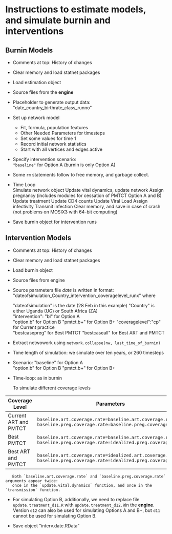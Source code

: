 # Instructions to estimate models, <br/> and simulate burnin and interventions 

## Burnin Models  

   * Comments at top: History of changes  
   * Clear memory and load statnet packages  
   * Load estimation object  
   * Source files from the **engine**

   * Placeholder to generate output data: "date_country_birthrate_class_runno"  

   * Set up network model  
     * Fit, formula, population features  
     * Other Needed Parameters for timesteps
     * Set some values for time 1
     * Record initial network statistics  
     * Start with all vertices and edges active

   * Specify intervention scenario:  
      `"baseline"` for Option A (burnin is only Option A)   

   * Some `rm` statements follow to free memory, and garbage collect.
   
   * Time Loop  
     Simulate network object
     Update vital dynamics, update network
     Assign pregnancy (includes modules for cessation of PMTCT Option A and B)
     Update treatment
     Update CD4 counts
     Update Viral Load
     Assign infectivity
     Transmit infection
     Clear memory, and save in case of crash (not problems on MOSIX3 with 64-bit computing)
     
   * Save burnin object for intervention runs

## Intervention Models
   * Comments at top: History of changes
   * Clear memory and load statnet packages
   * Load burnin object
   * Source files from engine
  
   * Source parameters file
     *date* is written in format: "dateofsimulation_Country_intervention_coveragelevel_runx"
     where    
 
        "dateofsimulation" is the date (28 Feb in this example)
        "Country" is either Uganda (UG) or South Africa (ZA)  
        "intervention": "bl" for Option A  
                        "option.b" for Option B
                        "pmtct.b+" for Option B+
        "coveragelevel":"cp" for Current practice   
                        "bestcasepreg" for Best PMTCT
                        "bestcaseall" for Best ART and PMTCT
        
        

   * Extract netwowork using `network.collapse(nw, last_time_of_burnin)`
   
   * Time length of simulation: we simulate over ten years, or 260 timesteps

   * Scenario: "baseline" for Option A  
               "option.b" for Option B
               "pmtct.b+" for Option B+

   * Time-loop: as in burnin
   
     To simulate different coverage levels

| Coverage Level | Parameters |
| ------ | ----------- |
| Current ART and PMTCT   | `baseline.art.coverage.rate=baseline.art.coverage.rate` `baseline.preg.coverage.rate=baseline.preg.coverage.rate` |
| Best PMTCT |`baseline.art.coverage.rate=baseline.art.coverage.rate`  `baseline.preg.coverage.rate=idealized.preg.coverage.rate`|
| Best ART and PMTCT |`baseline.art.coverage.rate=idealized.art.coverage.rate`  `baseline.preg.coverage.rate=idealized.preg.coverage.rate`|
    
       Both `baseline.art.coverage.rate` and `baseline.preg.coverage.rate` arguments appear twice:
       once in the `update.vital.dynamics` function, and once in the `transmission` function.       
       

   * For simulating Option B, additionally, we need to replace file `update.treatment_d11.R` with `update.treatment_d12.R`in the **engine**. Version `d12` can also be used for simulating Options A and B+, but `d11` cannot be used for simulating Option B.

   * Save object "interv.date.RData" 
